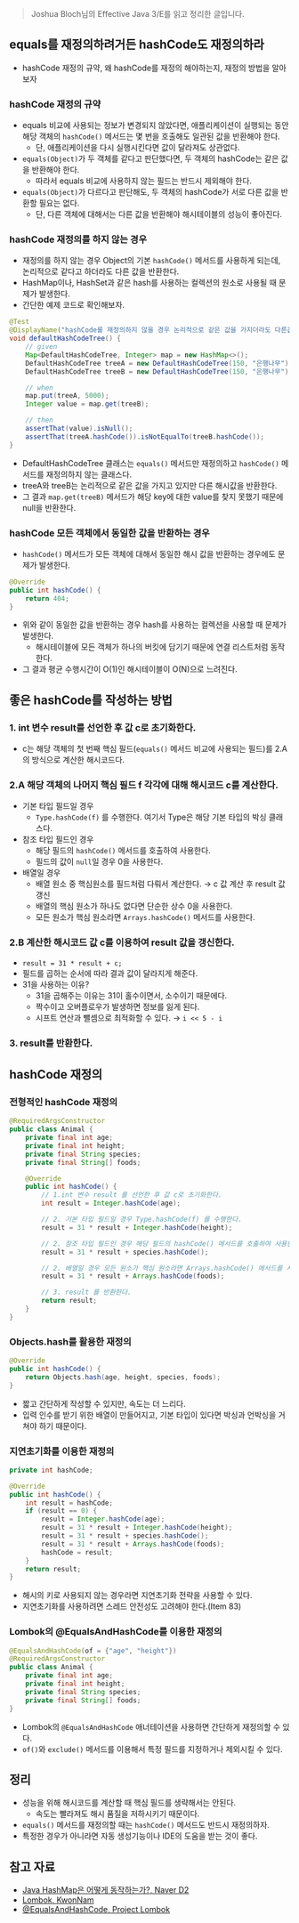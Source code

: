 > Joshua Bloch님의 Effective Java 3/E를 읽고 정리한 글입니다.
> 

## equals를 재정의하려거든 hashCode도 재정의하라

- hashCode 재정의 규약, 왜 hashCode를 재정의 해야하는지, 재정의 방법을 알아보자

### hashCode 재정의 규약

- equals 비교에 사용되는 정보가 변경되지 않았다면, 애플리케이션이 실행되는 동안 해당 객체의 `hashCode()` 메서드는 몇 번을 호출해도 일관된 값을 반환해야 한다.
    - 단, 애플리케이션을 다시 실행시킨다면 값이 달라져도 상관없다.
- `equals(Object)`가 두 객체를 같다고 판단했다면, 두 객체의 hashCode는 같은 값을 반환해야 한다.
    - 따라서 equals 비교에 사용하지 않는 필드는 반드시 제외해야 한다.
- `equals(Object)`가 다르다고 판단해도, 두 객체의 hashCode가 서로 다른 값을 반환할 필요는 없다.
    - 단, 다른 객체에 대해서는 다른 값을 반환해야 해시테이블의 성능이 좋아진다.

### hashCode 재정의를 하지 않는 경우

- 재정의를 하지 않는 경우 Object의 기본 `hashCode()` 메서드를 사용하게 되는데, 논리적으로 같다고 하더라도 다른 값을 반환한다.
- HashMap이나, HashSet과 같은 hash를 사용하는 컬렉션의 원소로 사용될 때 문제가 발생한다.
- 간단한 예제 코드로 확인해보자.

```java
@Test
@DisplayName("hashCode를 재정의하지 않을 경우 논리적으로 같은 값을 가지더라도 다른값을 반환한다.")
void defaultHashCodeTree() {
    // given
    Map<DefaultHashCodeTree, Integer> map = new HashMap<>();
    DefaultHashCodeTree treeA = new DefaultHashCodeTree(150, "은행나무");
    DefaultHashCodeTree treeB = new DefaultHashCodeTree(150, "은행나무");

    // when
    map.put(treeA, 5000);
    Integer value = map.get(treeB);

    // then
    assertThat(value).isNull();
    assertThat(treeA.hashCode()).isNotEqualTo(treeB.hashCode());
}
```

- DefaultHashCodeTree 클래스는 `equals()` 메서드만 재정의하고 `hashCode()` 메서드를 재정의하지 않는 클래스다.
- treeA와 treeB는 논리적으로 같은 값을 가지고 있지만 다른 해시값을 반환한다.
- 그 결과 `map.get(treeB)` 메서드가 해당 key에 대한 value를 찾지 못했기 때문에 null을 반환한다.

### hashCode 모든 객체에서 동일한 값을 반환하는 경우

- `hashCode()` 메서드가 모든 객체에 대해서 동일한 해시 값을 반환하는 경우에도 문제가 발생한다.

```java
@Override
public int hashCode() {
    return 404;
}
```

- 위와 같이 동일한 값을 반환하는 경우 hash를 사용하는 컬렉션을 사용할 때 문제가 발생한다.
    - 해시테이블에 모든 객체가 하나의 버킷에 담기기 때문에 연결 리스트처럼 동작한다.
- 그 결과 평균 수행시간이 O(1)인 해시테이블이 O(N)으로 느려진다.

## 좋은 hashCode를 작성하는 방법

### 1. int 변수 result를 선언한 후 값 c로 초기화한다.

- c는 해당 객체의 첫 번째 핵심 필드(`equals()` 메서드 비교에 사용되는 필드)를 2.A의 방식으로 계산한 해시코드다.

### 2.A 해당 객체의 나머지 핵심 필드 f 각각에 대해 해시코드 c를 계산한다.

- 기본 타입 필드일 경우
    - `Type.hashCode(f)` 를 수행한다. 여기서 Type은 해당 기본 타입의 박싱 클래스다.
- 참조 타입 필드인 경우
    - 해당 필드의 `hashCode()` 메서드를 호출하여 사용한다.
    - 필드의 값이 `null`일 경우 0을 사용한다.
- 배열일 경우
    - 배열 원소 중 핵심원소를 필드처럼 다뤄서 계산한다. → c 값 계산 후 result 값 갱신
    - 배열의 핵심 원소가 하나도 없다면 단순한 상수 0을 사용한다.
    - 모든 원소가 핵심 원소라면 `Arrays.hashCode()` 메서드를 사용한다.

### 2.B 계산한 해시코드 값 c를 이용하여 result 값을 갱신한다.

- `result = 31 * result + c;`
- 필드를 곱하는 순서에 따라 결과 값이 달라지게 해준다.
- 31을 사용하는 이유?
    - 31을 곱해주는 이유는 31이 홀수이면서, 소수이기 때문에다.
    - 짝수이고 오버플로우가 발생하면 정보를 잃게 된다.
    - 시프트 연산과 뺄셈으로 최적화할 수 있다. → `i << 5 - i`

### 3. result를 반환한다.

## hashCode 재정의

### 전형적인 hashCode 재정의

```java
@RequiredArgsConstructor
public class Animal {
    private final int age;
    private final int height;
    private final String species;
    private final String[] foods;

    @Override
    public int hashCode() {
        // 1.int 변수 result 를 선언한 후 값 c로 초기화한다.
        int result = Integer.hashCode(age);

        // 2. 기본 타입 필드일 경우 Type.hashCode(f) 를 수행한다.
        result = 31 * result + Integer.hashCode(height);

        // 2. 참조 타입 필드인 경우 해당 필드의 hashCode() 메서드를 호출하여 사용한다.
        result = 31 * result + species.hashCode();

        // 2. 배열일 경우 모든 원소가 핵심 원소라면 Arrays.hashCode() 메서드를 사용한다.
        result = 31 * result + Arrays.hashCode(foods);

        // 3. result 를 반환한다.
        return result;
    }
}
```

### Objects.hash를 활용한 재정의

```java
@Override
public int hashCode() {
    return Objects.hash(age, height, species, foods);
}
```

- 짧고 간단하게 작성할 수 있지만, 속도는 더 느리다.
- 입력 인수를 받기 위한 배열이 만들어지고, 기본 타입이 있다면 박싱과 언박싱을 거쳐야 하기 때문이다.

### 지연초기화를 이용한 재정의

```java
private int hashCode;

@Override
public int hashCode() {
    int result = hashCode;
    if (result == 0) {
        result = Integer.hashCode(age);
        result = 31 * result + Integer.hashCode(height);
        result = 31 * result + species.hashCode();
        result = 31 * result + Arrays.hashCode(foods);
        hashCode = result;
    }
    return result;
}
```

- 해시의 키로 사용되지 않는 경우라면 지연초기화 전략을 사용할 수 있다.
- 지연초기화를 사용하려면 스레드 안전성도 고려해야 한다.(Item 83)

### Lombok의 @EqualsAndHashCode를 이용한 재정의

```java
@EqualsAndHashCode(of = {"age", "height"})
@RequiredArgsConstructor
public class Animal {
    private final int age;
    private final int height;
    private final String species;
    private final String[] foods;
}
```

- Lombok의 `@EqualsAndHashCode` 애너테이션을 사용하면 간단하게 재정의할 수 있다.
- `of()`와 `exclude()` 메서드를 이용해서 특정 필드를 지정하거나 제외시킬 수 있다.

## 정리

- 성능을 위해 해시코드를 계산할 때 핵심 필드를 생략해서는 안된다.
    - 속도는 빨라져도 해시 품질을 저하시키기 때문이다.
- `equals()` 메서드를 재정의할 때는 `hashCode()` 메서드도 반드시 재정의하자.
- 특정한 경우가 아니라면 자동 생성기능이나 IDE의 도움을 받는 것이 좋다.

## 참고 자료

- [Java HashMap은 어떻게 동작하는가?, Naver D2](https://d2.naver.com/helloworld/831311)
- [Lombok, KwonNam](https://kwonnam.pe.kr/wiki/java/lombok)
- [@EqualsAndHashCode, Project Lombok](https://projectlombok.org/features/EqualsAndHashCode)